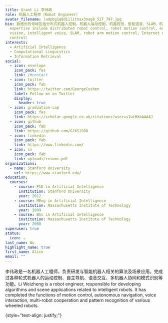 ```yaml
---
title: Grant Li 李伟政
role: 机器人工程师（Robot Engineer）
avatar_filename: ladpbg1q8d1ilitnax3nag8_527_797.jpg
bio: 我擅长的领域包括分布式机器人控制、机器人运动控制、机器视觉、智能语音、SLAM、机械臂运动控制、物联网控制。（My fields of
  expertise include distributed robot control, robot motion control, machine
  vision, intelligent voice, SLAM, robot arm motion control, Internet of Things
  control）
interests:
  - Artificial Intelligence
  - Computational Linguistics
  - Information Retrieval
social:
  - icon: envelope
    icon_pack: fas
    link: /#contact
  - icon: twitter
    icon_pack: fab
    link: https://twitter.com/GeorgeCushen
    label: Follow me on Twitter
    display:
      header: true
  - icon: graduation-cap
    icon_pack: fas
    link: https://scholar.google.co.uk/citations?user=sIwtMXoAAAAJ
  - icon: github
    icon_pack: fab
    link: https://github.com/GJXS1980
  - icon: linkedin
    icon_pack: fab
    link: https://www.linkedin.com/
  - icon: cv
    icon_pack: fab
    link: uploads/resume.pdf
organizations:
  - name: Stanford University
    url: https://www.stanford.edu/
education:
  courses:
    - course: PhD in Artificial Intelligence
      institution: Stanford University
      year: 2012
    - course: MEng in Artificial Intelligence
      institution: Massachusetts Institute of Technology
      year: 2009
    - course: BSc in Artificial Intelligence
      institution: Massachusetts Institute of Technology
      year: 2008
superuser: true
status:
  icon: ☕️
last_name: Wu
highlight_name: true
first_name: Alice
email: ""
---
```

<!--StartFragment-->

李伟政是一名机器人工程师，负责研发与智能机器人相关的算法及场景应用。完成过各种轮式机器人的运动控制、自主导航、语音交互、多机器人协同和模式识别等功能。Li Weizheng is a robot engineer, responsible for developing algorithms and scene applications related to intelligent robots. It has completed the functions of motion control, autonomous navigation, voice interaction, multi-robot cooperation and pattern recognition of various wheeled robots.

{style="text-align: justify;"}